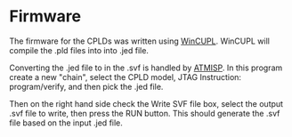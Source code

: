# Firmware
The firmware for the CPLDs was written using [WinCUPL](https://www.microchip.com/en-us/products/fpgas-and-plds/spld-cplds/pld-design-resources).  WinCUPL will compile the .pld files into into .jed file.

Converting the .jed file to in the .svf is handled by [ATMISP](https://stageapps.microchip.com/design-centers/programmable-logic/spld-cpld/tools/software/atmisp).  In this program create a new "chain", select the CPLD model, JTAG Instruction: program/verify, and then pick the .jed file.

Then on the right hand side check the Write SVF file box, select the output .svf file to write, then press the RUN button.  This should generate the .svf file based on the  input .jed file.
